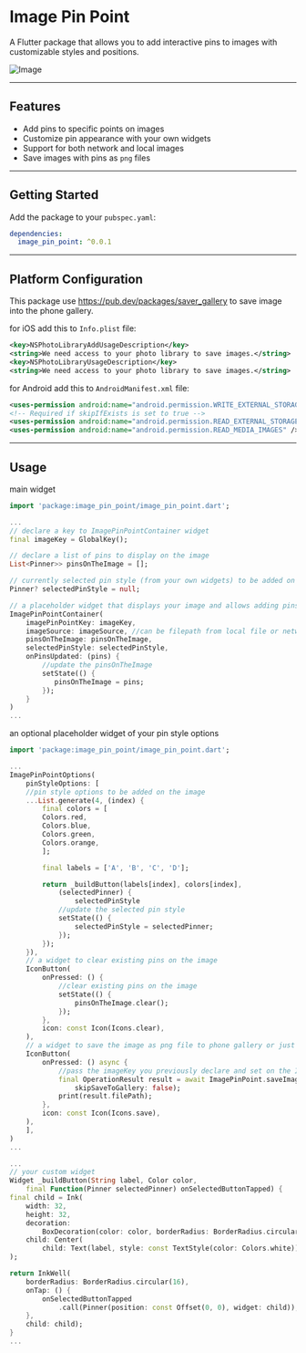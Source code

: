 # Image Pin Point

A Flutter package that allows you to add interactive pins to images with customizable styles and positions.

![Image](./screenshot/usage_example.gif?raw=true)

---

## Features

- Add pins to specific points on images
- Customize pin appearance with your own widgets
- Support for both network and local images
- Save images with pins as `png` files 

---

## Getting Started

Add the package to your `pubspec.yaml`:
```yaml
dependencies:
  image_pin_point: ^0.0.1
```

---

## Platform Configuration
This package use https://pub.dev/packages/saver_gallery to save image into the phone gallery.

for iOS add this to `Info.plist` file:

```xml
<key>NSPhotoLibraryAddUsageDescription</key>
<string>We need access to your photo library to save images.</string>
<key>NSPhotoLibraryUsageDescription</key>
<string>We need access to your photo library to save images.</string>
```

for Android add this to `AndroidManifest.xml` file:

```xml
<uses-permission android:name="android.permission.WRITE_EXTERNAL_STORAGE" tools:ignore="ScopedStorage" />
<!-- Required if skipIfExists is set to true -->
<uses-permission android:name="android.permission.READ_EXTERNAL_STORAGE" />
<uses-permission android:name="android.permission.READ_MEDIA_IMAGES" />
```

---

## Usage

main widget
```dart
import 'package:image_pin_point/image_pin_point.dart';

...
// declare a key to ImagePinPointContainer widget
final imageKey = GlobalKey();

// declare a list of pins to display on the image
List<Pinner>> pinsOnTheImage = [];

// currently selected pin style (from your own widgets) to be added on the image
Pinner? selectedPinStyle = null;

// a placeholder widget that displays your image and allows adding pins at specific points
ImagePinPointContainer(
    imagePinPointKey: imageKey,
    imageSource: imageSource, //can be filepath from local file or network url
    pinsOnTheImage: pinsOnTheImage,
    selectedPinStyle: selectedPinStyle,
    onPinsUpdated: (pins) {
        //update the pinsOnTheImage
        setState(() {
           pinsOnTheImage = pins;
        });
    }
)
...

```

an optional placeholder widget of your pin style options  
```dart
import 'package:image_pin_point/image_pin_point.dart';

...
ImagePinPointOptions(
    pinStyleOptions: [
    //pin style options to be added on the image
    ...List.generate(4, (index) {
        final colors = [
        Colors.red,
        Colors.blue,
        Colors.green,
        Colors.orange,
        ];

        final labels = ['A', 'B', 'C', 'D'];

        return _buildButton(labels[index], colors[index],
            (selectedPinner) {
                selectedPinStyle
            //update the selected pin style
            setState(() {
                selectedPinStyle = selectedPinner;
            });
        });
    }),
    // a widget to clear existing pins on the image
    IconButton(
        onPressed: () {
            //clear existing pins on the image
            setState(() {
                pinsOnTheImage.clear();
            });
        },
        icon: const Icon(Icons.clear),
    ),
    // a widget to save the image as png file to phone gallery or just use filePath result from the return value
    IconButton(
        onPressed: () async {
            //pass the imageKey you previously declare and set on the ImagePinPointContainer
            final OperationResult result = await ImagePinPoint.saveImage(imageKey,
                skipSaveToGallery: false);
            print(result.filePath);
        },
        icon: const Icon(Icons.save),
    ),
    ],
)
...

...
// your custom widget
Widget _buildButton(String label, Color color,
    final Function(Pinner selectedPinner) onSelectedButtonTapped) {
final child = Ink(
    width: 32,
    height: 32,
    decoration:
        BoxDecoration(color: color, borderRadius: BorderRadius.circular(16)),
    child: Center(
        child: Text(label, style: const TextStyle(color: Colors.white))),
);

return InkWell(
    borderRadius: BorderRadius.circular(16),
    onTap: () {
        onSelectedButtonTapped
            .call(Pinner(position: const Offset(0, 0), widget: child));
    },
    child: child);
}
...

```
